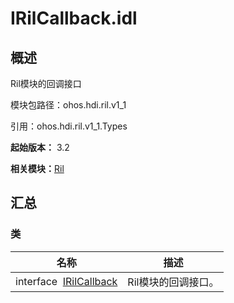 # IRilCallback.idl


## 概述

Ril模块的回调接口

模块包路径：ohos.hdi.ril.v1_1

引用：ohos.hdi.ril.v1_1.Types

**起始版本：** 3.2

**相关模块：**[Ril](_ril_v11.md)


## 汇总


### 类

| 名称 | 描述 | 
| -------- | -------- |
| interface&nbsp;&nbsp;[IRilCallback](interface_i_ril_callback_v11.md) | Ril模块的回调接口。  | 
